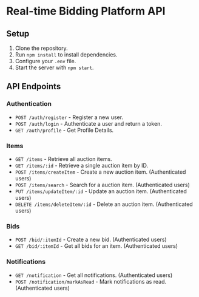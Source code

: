 # Real-time Bidding Platform API

## Setup

1. Clone the repository.
2. Run `npm install` to install dependencies.
3. Configure your `.env` file.
4. Start the server with `npm start`.

## API Endpoints

### Authentication

- `POST /auth/register` - Register a new user.
- `POST /auth/login` - Authenticate a user and return a token.
- `GET /auth/profile` - Get Profile Details.

### Items

- `GET /items` - Retrieve all auction items.
- `GET /items/:id` - Retrieve a single auction item by ID.
- `POST /items/createItem` - Create a new auction item. (Authenticated users)
- `POST /items/search` - Search for a auction item. (Authenticated users)
- `PUT /items/updateItem/:id` - Update an auction item. (Authenticated users)
- `DELETE /items/deleteItem/:id` - Delete an auction item. (Authenticated users)

### Bids

- `POST /bid/:itemId` - Create a new bid. (Authenticated users)
- `GET /bid/:itemId` - Get all bids for an item. (Authenticated users)

### Notifications

- `GET /notification` - Get all notifications. (Authenticated users)
- `POST /notification/markAsRead` - Mark notifications as read. (Authenticated users)
